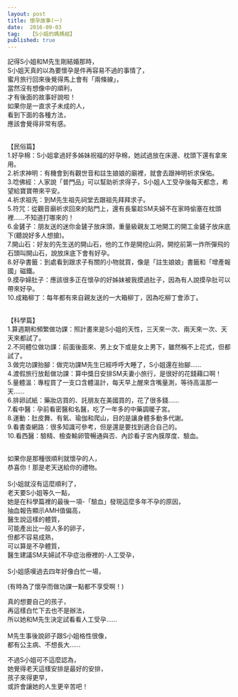 ```yaml
---
layout: post
title: 懷孕故事(一)
date:  2016-09-03
tag:   【S小姐的媽媽經】
published: true 
---
```

<p>記得S小姐和M先生剛結婚那時，<br>
S小姐天真的以為要懷孕是件再容易不過的事情了，<br>
蜜月旅行回來後覺得馬上會有「兩條線」，<br>
當然沒有想像中的順利，<br>
才有後面的故事好說啦！<br>
如果你是一直求子未成的人，<br>
看到下面的各種方法，<br>
應該會覺得非常有感。<br>
&nbsp;</p>

<p>【民俗篇】<br>
1.好孕棉：S小姐拿過好多姊妹祝福的好孕棉，她試過放在床邊、枕頭下還有拿來用。<br>
2.祈求神明：有機會到有觀世音和註生娘娘的廟裡，就會去跟神明祈求保佑。<br>
3.唸佛經：人家說「普門品」可以幫助祈求得子，S小姐人工受孕後每天都念，希望給寶寶帶來平安。<br>
4.祈求祖先：到M先生祖先祠堂去跟祖先拜拜求子。<br>
5.符咒：從觀音廟祈求回來的貼門上，還有長輩趁SM夫婦不在家時偷塞在枕頭裡......不知道打哪來的！<br>
6.金鏟子：朋友送的迷你金鏟子放床頭，重量級親友工地開工的開工金鏟子放床底下(聽說好多人想搶)。<br>
7.開山石：好友的先生送的開山石，他的工作是開挖山洞，開挖前第一炸所彈飛的石頭叫開山石，說放床底下會有好孕。<br>
8.好孕書籤：到處看到跟求子有關的小物就買，像是「註生娘娘」書籤和「增產報國」磁鐵。<br>
9.摸孕婦肚子：應該很多正在懷孕的好姊妹被我摸過肚子，因為有人說摸孕肚可以帶來好孕。<br>
10.成箱柳丁：每年都有來自親友送的一大箱柳丁，因為吃柳丁會添丁。<br>
&nbsp;</p>

<p>【科學篇】<br>
1.算週期和頻繁做功課：照計畫來是S小姐的天性，三天來一次、兩天來一次、天天來都試了。<br>
2.不同體位做功課：前面後面來、男上女下或是女上男下，雖然稱不上花式，但都試了。<br>
3.做完功課抬腳：做完功課M先生已經呼呼大睡了，S小姐還在抬腳......<br>
4.渡假旅行放鬆做功課：算中獎日安排SM夫妻小旅行，是很好的花錢藉口啊！<br>
5.量體溫：專程買了一支口含體溫計，每天早上醒來含嘴量測，等待高溫那一天......<br>
6.排卵試紙：藥妝店買的、託朋友在美國買的，花了很多錢......<br>
7.看中醫：孕前看密醫和名醫，吃了一年多的中藥調暖子宮。<br>
8.運動：肚皮舞、有氧、瑜伽和爬山，目的是讓身體多動多代謝。<br>
9.看書查網路：很多知識可參考，但是還是要找到適合自己的。<br>
10.看西醫：驗精、檢查輸卵管暢通與否、內診看子宮內膜厚度、驗血。<br>
&nbsp;</p>

<p>如果你是那種很順利就懷孕的人，<br>
恭喜你！那是老天送給你的禮物。<br>
<br>
S小姐就沒有這麼順利了，<br>
老天要S小姐等久一點，<br>
她是在科學篇裡的最後一項-「驗血」發現這麼多年不孕的原因，<br>
抽血報告顯示AMH值偏高，<br>
醫生說這樣的體質，<br>
可能產出比一般人多的卵子，<br>
但都不容易成熟，<br>
可以算是不孕體質，<br>
醫生建議SM夫婦試不孕症治療裡的-人工受孕，<br>
<br>
S小姐感嘆過去四年好像白忙一場，</p>

<p>(有時為了懷孕而做功課一點都不享受啊！)</p>

<p>真的想要自己的孩子，<br>
再這樣白忙下去也不是辦法，<br>
所以她和M先生決定試看看人工受孕......<br>
<br>
M先生事後說卵子跟S小姐格性很像，<br>
都有公主病、不想長大......</p>

<p>不過S小姐可不這麼認為，<br>
她覺得老天這樣安排是最好的安排，<br>
孩子來得更早，<br>
或許會讓她的人生更辛苦吧！</p>

